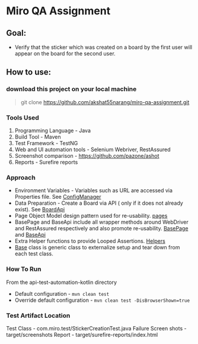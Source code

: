 # Miro QA Assignment

## Goal:
- Verify that the sticker which was created on a board by the
  first user will appear on the board for the second user.

## How to use:
### download this project on your local machine
> git clone https://github.com/akshat55narang/miro-qa-assignment.git

### Tools Used
1. Programming Language - Java
2. Build Tool - Maven
3. Test Framework - TestNG
4. Web and UI automation tools - Selenium Webriver, RestAssured
5. Screenshot comparison - https://github.com/pazone/ashot
6. Reports - Surefire reports

### Approach
- Environment Variables - Variables such as URL are accessed via Properties file. See [ConfigManager](src/main/java/com/miro/test/configs/ConfigManager.java)
- Data Preparation - Create a Board via API ( only if it does not already exist). See [BoardApi](src/main/java/com/miro/test/api/BoardApi.java)
- Page Object Model design pattern used for re-usability. [pages](src/main/java/com/miro/test/pages)
- BasePage and BaseApi include all wrapper methods around WebDriver and RestAssured respectively
and also promote re-usability. [BasePage](src/main/java/com/miro/test/pages/BasePage.java) and [BaseApi](src/main/java/com/miro/test/api/BaseApi.java)
- Extra Helper functions to provide Looped Assertions. [Helpers](src/main/java/com/miro/test/utils/Helpers.java)
- [Base](src/test/java/com.miro.test/Base.java) class is generic class to externalize setup and tear down from each test class.

### How To Run
From the api-test-automation-kotlin directory
- Default configuration - `mvn clean test`
- Override default configuration - `mvn clean test -DisBrowserShown=true`


### Test Artifact Location
Test Class - com.miro.test/StickerCreationTest.java
Failure Screen shots - target/screenshots
Report - target/surefire-reports/index.html

